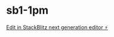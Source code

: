 # sb1-1pm

[Edit in StackBlitz next generation editor ⚡️](https://stackblitz.com/~/github.com/SavageHobbies/sb1-1pm) 